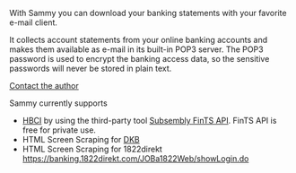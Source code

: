 With Sammy you can download your banking statements with your favorite e-mail client.

It collects account statements from your online banking accounts and makes them available as e-mail in its built-in POP3 server. The POP3 password is used to encrypt the banking access data, so the sensitive passwords will never be stored in plain text.

[Contact the author](http://andreas-grimme.gmxhome.de/)

Sammy currently supports
  * [HBCI](http://en.wikipedia.org/wiki/HBCI) by using the third-party tool [Subsembly FinTS API](http://www.fints-api.de/fintsapi.html). FinTS API is free for private use.
  * HTML Screen Scraping for [DKB](https://banking.dkb.de/dkb/-)
  * HTML Screen Scraping for 1822direkt https://banking.1822direkt.com/JOBa1822Web/showLogin.do